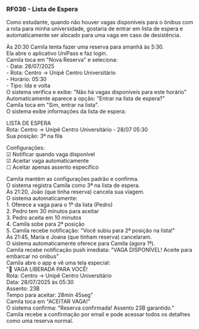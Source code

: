 ### **RF036 \- Lista de Espera**

Como estudante, quando não houver vagas disponíveis para o ônibus com a rota para minha universidade, gostaria de entrar em lista de espera e automaticamente ser alocado para uma vaga em caso de desistência.

Às 20:30 Camila tenta fazer uma reserva para amanhã às 5:30.  
Ela abre o aplicativo UniPass e faz login.  
Camila toca em "Nova Reserva" e seleciona:  
  \- Data: 28/07/2025  
  \- Rota: Centro → Unipê Centro Universitário  
  \- Horário: 05:30  
  \- Tipo: Ida e volta  
O sistema verifica e exibe: "Não há vagas disponíveis para este horário"  
Automaticamente aparece a opção: "Entrar na lista de espera?"  
Camila toca em "Sim, entrar na lista".  
O sistema exibe informações da lista de espera:  
    
  LISTA DE ESPERA  
  Rota: Centro →  Unipê Centro Universitário \- 28/07 05:30  
  Sua posição: 3ª na fila  
      
  Configurações:  
  ☑ Notificar quando vaga disponível  
  ☑ Aceitar vaga automaticamente  
  ☐ Aceitar apenas assento específico

Camila mantém as configurações padrão e confirma.  
O sistema registra Camila como 3ª na lista de espera.  
Às 21:20, João (que tinha reserva) cancela sua viagem.  
O sistema automaticamente:  
  1\. Oferece a vaga para o 1º da lista (Pedro)  
  2\. Pedro tem 30 minutos para aceitar  
  3\. Pedro aceita em 10 minutos  
  4\. Camila sobe para 2ª posição  
  5\. Camila recebe notificação: "Você subiu para 2ª posição na lista\!"  
Às 21:45, Maria e Joana (que tinham reserva) cancelaram.  
O sistema automaticamente oferece para Camila (agora 1ª).  
Camila recebe notificação push imediata: "VAGA DISPONÍVEL\! Aceite para embarcar no onibus"  
Camila abre o app e vê uma tela especial:  
  "🎉 VAGA LIBERADA PARA VOCÊ\!  
   Rota: Centro →  Unipê Centro Universitário  
   Data: 28/07/2025 às 05:30  
   Assento: 23B  
   Tempo para aceitar: 28min 45seg"  
Camila toca em "ACEITAR VAGA\!"  
O sistema confirma: "Reserva confirmada\! Assento 23B garantido."  
Camila recebe a confirmação por email e pode acessar todos os detalhes como uma reserva normal.  